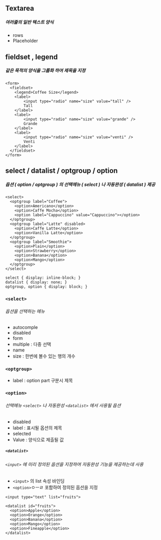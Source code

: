 ## Textarea

##### 여러줄의 일반 텍스트 양식

- rows
- Placeholder

## fieldset , legend

##### 같은 목적의 양식을 그룹화 하여 제목을 지정

```
<form>
  <fieldset>
    <legend>Coffee Size</legend>
    <label>
        <input type="radio" name="size" value="tall" />
        Tall
    </label>
    <label>
        <input type="radio" name="size" value="grande" />
        Grande
    </label>
    <label>
        <input type="radio" name="size" value="venti" />
        Venti
    </label>
  </fieldset>
</form>
```

## select / datalist / optgroup / option

##### 옵션 ( option / optgroup ) 의 선택메뉴 ( select ) 나 자동완성 ( datalist ) 제공

```
<select>
  <optgroup label="Coffee">
    <option>Americano</option>
    <option>Caffe Mocha</option>
    <option label="Cappuccino" value="Cappuccino"></option>
  </optgroup>
  <optgroup label="Latte" disabled>
    <option>Caffe Latte</option>
    <option>Vanilla Latte</option>
  </optgroup>
  <optgroup label="Smoothie">
    <option>Plain</option>
    <option>Strawberry</option>
    <option>Banana</option>
    <option>Mango</option>
  </optgroup>
</select>
```

 

```
select { display: inline-block; }
datalist { display: none; }
optgroup, option { display: block; }
```

### `<select>`

###### 옵션을 선택하는 메뉴

- autocomple
- disabled
- form
- multiple : 다중 선택
- name
- size : 한번에 볼수 있는 행의 개수



### `<optgroup>`

- label : option part 구분시 제목



### `<option>`

###### 선택메뉴 `<select>` 나 자동완성 `<datalist>` 에서 사용될 옵션

- disabled
- label : 표시될 옵션의 제목
- selected
- Value : 양식으로 제출될 값



##### `<datalist>` 

###### `<input>` 에 미리 정의된 옵션을 지정하여 자동완성 기능을 제공하는데 사용

- `<input>` 의 list 속성 바인딩
- `<option>`ㅇㅡㄹ 포함하여 정의된 옵션을 지정

```
<input type="text" list="fruits">

<datalist id="fruits">
  <option>Apple</option>
  <option>Orange</option>
  <option>Banana</option>
  <option>Mango</option>
  <option>Fineapple</option>
</datalist>
```

